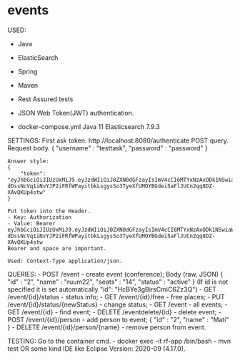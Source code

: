 # events

USED:
- Java
- ElasticSearch
- Spring
- Maven

- Rest Assured tests
- JSON Web Token(JWT) authentication.
- docker-compose.yml
    Java 11
    Elasticsearch 7.9.3

SETTINGS:
    First ask token.
    http://localhost:8080/authenticate POST query.
    Request body.
      {
      "username" : "testtask",
      "password" : "password"
      }

    Answer style:
    {
        "token": "eyJhbGciOiJIUzUxMiJ9.eyJzdWIiOiJ0ZXN0dGFzayIsImV4cCI6MTYxNzAxODk1NSwiaWF0IjoxNjE3MDAwOTU1fQ.fyK9V3_u0-dDssNcVq1iNvYJP2iFRfWPayitbkLsgysSo3TyeXfUMOYBGdei5aFlJUCn2qq8DZ-XAvQKUp4stw"
    }

    Put token into the Header.
    - Key: Authorization
    - Value: Bearer eyJhbGciOiJIUzUxMiJ9.eyJzdWIiOiJ0ZXN0dGFzayIsImV4cCI6MTYxNzAxODk1NSwiaWF0IjoxNjE3MDAwOTU1fQ.fyK9V3_u0-dDssNcVq1iNvYJP2iFRfWPayitbkLsgysSo3TyeXfUMOYBGdei5aFlJUCn2qq8DZ-XAvQKUp4stw
    Bearer and space are important.

    Used: Context-Type application/json.
    
QUERIES:
    - POST /event - create event (conference);
    Body (raw, JSON)
        {
          "id" : "2",
          "name" : "ruum22",
          "seats" : "14",
          "status" : "active"
        }
    (If id is not specified it is set automatically "id": "HcBYe3gBirsCmiC6Zz3Q")
    - GET /event/{id}/status - status info;
    - GET /event/{id}/free - free places;
    - PUT /event/{id}/status/{newStatus} - change status;
    - GET /event - all events;
    - GET /event/{id} - find event;
    - DELETE /eventdelete/{id} - delete event;
    - POST /event/{id}/person - add person to event;
        {
            "id" : "2",
            "name" : "Mati"
        }
    - DELETE /event/{id}/person/{name} - remove person from event.

TESTING:
    Go to the container cmd.
    - docker exec -it rf-app /bin/bash
    - mvn test
    OR some kind IDE like Eclipse Version: 2020-09 (4.17.0).
